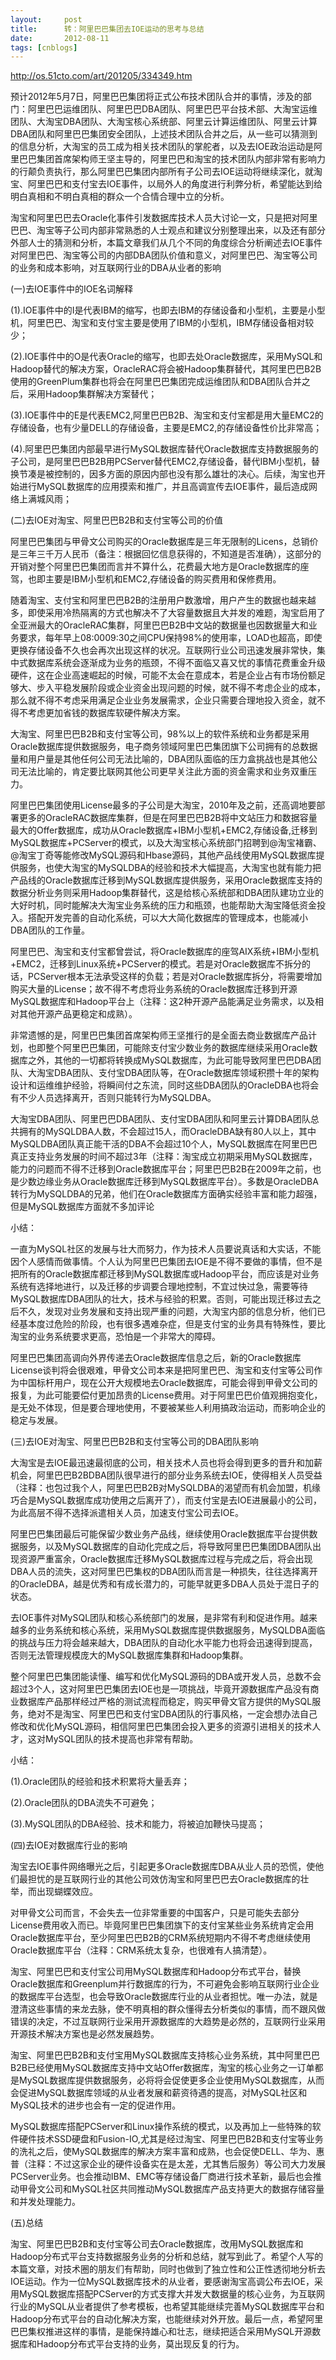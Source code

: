 ```yaml
---
layout:     post
title:      转：阿里巴巴集团去IOE运动的思考与总结
date:       2012-08-11
tags: [cnblogs]
---
```

http://os.51cto.com/art/201205/334349.htm

预计2012年5月7日，阿里巴巴集团将正式公布技术团队合并的事情，涉及的部门：阿里巴巴运维团队、阿里巴巴DBA团队、阿里巴巴平台技术部、大淘宝运维团队、大淘宝DBA团队、大淘宝核心系统部、阿里云计算运维团队、阿里云计算DBA团队和阿里巴巴集团安全团队，上述技术团队合并之后，从一些可以猜测到的信息分析，大淘宝的员工成为相关技术团队的掌舵者，以及去IOE政治运动是阿里巴巴集团首席架构师王坚主导的，阿里巴巴和淘宝的技术团队内部非常有影响力的行颠负责执行，那么阿里巴巴集团内部所有子公司去IOE运动将继续深化，就淘宝、阿里巴巴和支付宝去IOE事件，以局外人的角度进行利弊分析，希望能达到给明白真相和不明白真相的群众一个合情合理中立的分析。

淘宝和阿里巴巴去Oracle化事件引发数据库技术人员大讨论一文，只是把对阿里巴巴、淘宝等子公司内部非常熟悉的人士观点和建议分别整理出来，以及还有部分外部人士的猜测和分析，本篇文章我们从几个不同的角度综合分析阐述去IOE事件对阿里巴巴、淘宝等公司的内部DBA团队价值和意义，对阿里巴巴、淘宝等公司的业务和成本影响，对互联网行业的DBA从业者的影响

(一)去IOE事件中的IOE名词解释

(1).IOE事件中的I是代表IBM的缩写，也即去IBM的存储设备和小型机，主要是小型机，阿里巴巴、淘宝和支付宝主要是使用了IBM的小型机，IBM存储设备相对较少；

(2).IOE事件中的O是代表Oracle的缩写，也即去处Oracle数据库，采用MySQL和Hadoop替代的解决方案，OracleRAC将会被Hadoop集群替代，其阿里巴巴B2B使用的GreenPlum集群也将会在阿里巴巴集团完成运维团队和DBA团队合并之后，采用Hadoop集群解决方案替代；

(3).IOE事件中的E是代表EMC2,阿里巴巴B2B、淘宝和支付宝都是用大量EMC2的存储设备，也有少量DELL的存储设备，主要是EMC2,的存储设备性价比非常高；

(4).阿里巴巴集团内部最早进行MySQL数据库替代Oracle数据库支持数据服务的子公司，是阿里巴巴B2B用PCServer替代EMC2,存储设备，替代IBM小型机，替换节凑是被控制的，因多方面的原因内部也没有那么雄壮的决心。后续，淘宝也开始进行MySQL数据库的应用摸索和推广，并且高调宣传去IOE事件，最后造成网络上满城风雨；

(二)去IOE对淘宝、阿里巴巴B2B和支付宝等公司的价值

阿里巴巴集团与甲骨文公司购买的Oracle数据库是三年无限制的Licens，总销价是三年三千万人民币（备注：根据回忆信息获得的，不知道是否准确），这部分的开销对整个阿里巴巴集团而言并不算什么，花费最大地方是Oracle数据库的座驾，也即主要是IBM小型机和EMC2,存储设备的购买费用和保修费用。

随着淘宝、支付宝和阿里巴巴B2B的注册用户数激增，用户产生的数据也越来越多，即使采用冷热隔离的方式也解决不了大容量数据且大并发的难题，淘宝启用了全亚洲最大的OracleRAC集群，阿里巴巴B2B中文站的数据量也因数据量大和业务要求，每年早上08:0009:30之间CPU保持98%的使用率，LOAD也超高，即使更换存储设备不久也会再次出现这样的状况。互联网行业公司迅速发展非常快，集中式数据库系统会逐渐成为业务的瓶颈，不得不面临又喜又忧的事情花费重金升级硬件，这在企业高速崛起的时候，可能不太会在意成本，若是企业占有市场份额足够大、步入平稳发展阶段或企业资金出现问题的时候，就不得不考虑企业的成本，那么就不得不考虑采用满足企业业务发展需求，企业只需要合理地投入资金，就不得不考虑更加省钱的数据库软硬件解决方案。

大淘宝、阿里巴巴B2B和支付宝等公司，98%以上的软件系统和业务都是采用Oracle数据库提供数据服务，电子商务领域阿里巴巴集团旗下公司拥有的总数据量和用户量是其他任何公司无法比喻的，DBA团队面临的压力盒挑战也是其他公司无法比喻的，肯定要比联网其他公司更早关注此方面的资金需求和业务双重压力。

阿里巴巴集团使用License最多的子公司是大淘宝，2010年及之前，还高调地要部署更多的OracleRAC数据库集群，但是在阿里巴巴B2B将中文站压力和数据容量最大的Offer数据库，成功从Oracle数据库+IBM小型机+EMC2,存储设备,迁移到MySQL数据库+PCServer的模式，以及大淘宝核心系统部门招聘到@淘宝褚霸、@淘宝丁奇等能修改MySQL源码和Hbase源码，其他产品线使用MySQL数据库提供服务，也使大淘宝的MySQLDBA的经验和技术大幅提高，大淘宝也就有能力把产品线的Oracle数据库迁移到MySQL数据库提供服务，采用Oracle数据库支持的数据分析业务则采用Hadoop集群替代，这是给核心系统部和DBA团队建功立业的大好时机，同时能解决大淘宝业务系统的压力和瓶颈，也能帮助大淘宝降低资金投入。搭配开发完善的自动化系统，可以大大简化数据库的管理成本，也能减小DBA团队的工作量。

阿里巴巴、淘宝和支付宝都曾尝试，将Oracle数据库的座驾AIX系统+IBM小型机+EMC2，迁移到Linux系统+PCServer的模式。若是对Oracle数据库不拆分的话，PCServer根本无法承受这样的负载；若是对Oracle数据库拆分，将需要增加购买大量的License；故不得不考虑将业务系统的Oracle数据库迁移到开源MySQL数据库和Hadoop平台上（注释：这2种开源产品能满足业务需求，以及相对其他开源产品更稳定和成熟）。

非常遗憾的是，阿里巴巴集团首席架构师王坚推行的是全面去商业数据库产品计划，也即整个阿里巴巴集团，可能除支付宝少数业务的数据库继续采用Oracle数据库之外，其他的一切都将转换成MySQL数据库，为此可能导致阿里巴巴DBA团队、大淘宝DBA团队、支付宝DBA团队等，在Oracle数据库领域积攒十年的架构设计和运维维护经验，将瞬间付之东流，同时这些DBA团队的OracleDBA也将会有不少人员选择离开，否则只能转行为MySQLDBA。

大淘宝DBA团队、阿里巴巴DBA团队、支付宝DBA团队和阿里云计算DBA团队总共拥有的MySQLDBA人数，不会超过15人，而OracleDBA缺有80人以上，其中MySQLDBA团队真正能干活的DBA不会超过10个人，MySQL数据库在阿里巴巴真正支持业务发展的时间不超过3年（注释：淘宝成立初期采用MySQL数据库，能力的问题而不得不迁移到Oracle数据库平台；阿里巴巴B2B在2009年之前，也是少数边缘业务从Oracle数据库迁移到MySQL数据库平台）。多数是OracleDBA转行为MySQLDBA的兄弟，他们在Oracle数据库方面确实经验丰富和能力超强，但是MySQL数据库方面就不多加评论

小结：

一直为MySQL社区的发展与壮大而努力，作为技术人员要说真话和大实话，不能因个人感情而做事情。个人认为阿里巴巴集团去IOE是不得不要做的事情，但不是把所有的Oracle数据库都迁移到MySQL数据库或Hadoop平台，而应该是对业务系统有选择地进行，以及迁移的步调要合理地控制，不宜过快过急，需要等待MySQL数据库DBA团队的壮大，技术与经验的积累。否则，可能出现迁移过去之后不久，发现对业务发展和支持出现严重的问题，大淘宝内部的信息分析，他们已经基本度过危险的阶段，也有很多遇难杂症，但是支付宝的业务具有特殊性，要比淘宝的业务系统要求更高，恐怕是一个非常大的障碍。

阿里巴巴集团高调向外界传递去Oracle数据库信息之后，新的Oracle数据库License谈判将会很艰难，甲骨文公司本来是把阿里巴巴、淘宝和支付宝等公司作为中国标杆用户，现在公开大规模地去Oracle数据库，可能会得到甲骨文公司的报复，为此可能要偿付更加昂贵的License费用。对于阿里巴巴价值观拥抱变化，是无处不体现，但是要合理地使用，不要被某些人利用搞政治运动，而影响企业的稳定与发展。

(三)去IOE对淘宝、阿里巴巴B2B和支付宝等公司的DBA团队影响

大淘宝是去IOE最迅速最彻底的公司，相关技术人员也将会得到更多的晋升和加薪机会，阿里巴巴B2BDBA团队很早进行的部分业务系统去IOE，使得相关人员受益（注释：也包过我个人，阿里巴巴B2B对MySQLDBA的渴望而有机会加盟，机缘巧合是MySQL数据库成功使用之后离开了），而支付宝是去IOE进展最小的公司，为此高层不得不选择派遣相关人员，加速支付宝公司去IOE。

阿里巴巴集团最后可能保留少数业务产品线，继续使用Oracle数据库平台提供数据服务，以及MySQL数据库的自动化完成之后，将导致阿里巴巴集团DBA团队出现资源严重富余，Oracle数据库迁移MySQL数据库过程与完成之后，将会出现DBA人员的流失，这对阿里巴巴集权的DBA团队而言是一种损失，往往选择离开的OracleDBA，越是优秀和有成长潜力的，可能早就更多DBA人员处于混日子的状态。

去IOE事件对MySQL团队和核心系统部门的发展，是非常有利和促进作用。越来越多的业务系统和核心系统，采用MySQL数据库提供数据服务，MySQLDBA面临的挑战与压力将会越来越大，DBA团队的自动化水平能力也将会迅速得到提高，否则无法管理规模庞大的MySQL数据库集群和Hadoop集群。

整个阿里巴巴集团能读懂、编写和优化MySQL源码的DBA或开发人员，总数不会超过3个人，这对阿里巴巴集团去IOE也是一项挑战，毕竟开源数据库产品没有商业数据库产品那样经过严格的测试流程而稳定，购买甲骨文官方提供的MySQL服务，绝对不是淘宝、阿里巴巴和支付宝DBA团队的行事风格，一定会想办法自己修改和优化MySQL源码，相信阿里巴巴集团会投入更多的资源引进相关的技术人才，这对MySQL团队的技术提高也非常有帮助。

小结：

(1).Oracle团队的经验和技术积累将大量丢弃；

(2).Oracle团队的DBA流失不可避免；

(3).MySQL团队的DBA经验、技术和能力，将被迫加鞭快马提高；

(四)去IOE对数据库行业的影响

淘宝去IOE事件网络曝光之后，引起更多Oracle数据库DBA从业人员的恐慌，使他们最担忧的是互联网行业的其他公司效仿淘宝和阿里巴巴去Oracle数据库的壮举，而出现蝴蝶效应。

对甲骨文公司而言，不会失去一位非常重要的中国客户，只是可能失去部分License费用收入而已。毕竟阿里巴巴集团旗下的支付宝某些业务系统肯定会用Oracle数据库平台，至少阿里巴巴B2B的CRM系统短期内不得不考虑继续使用Oracle数据库平台（注释：CRM系统太复杂，也很难有人搞清楚）。

淘宝、阿里巴巴和支付宝公司用MySQL数据库和Hadoop分布式平台，替换Oracle数据库和Greenplum并行数据库的行为，不可避免会影响互联网行业企业的数据库平台选型，也会导致Oracle数据库行业的从业者担忧。唯一办法，就是澄清这些事情的来龙去脉，使不明真相的群众懂得去分析类似的事情，而不跟风做错误的决定，不过互联网行业采用开源数据库的大趋势是必然的，互联网行业采用开源技术解决方案也是必然发展趋势。

淘宝、阿里巴巴B2B和支付宝用MySQL数据库支持核心业务系统，其中阿里巴巴B2B已经使用MySQL数据库支持中文站Offer数据库，淘宝的核心业务之一订单都是MySQL数据库提供数据服务，必将将会促使更多企业使用MySQL数据库，从而会促进MySQL数据库领域的从业者发展和薪资待遇的提高，对MySQL社区和MySQL技术的进步也会有一定的促进作用。

MySQL数据库搭配PCServer和Linux操作系统的模式，以及再加上一些特殊的软件硬件技术SSD硬盘和Fusion-IO,尤其是经过淘宝、阿里巴巴B2B和支付宝等业务的洗礼之后，使MySQL数据库的解决方案丰富和成熟，也会促使DELL、华为、惠普（注释：不过这家企业的硬件设备实在是太差，尤其售后服务）等公司大力发展PCServer业务。也会推动IBM、EMC等存储设备厂商进行技术革新，最后也会推动甲骨文公司和MySQL社区共同推动MySQL数据库产品支持更大的数据存储容量和并发处理能力。

(五)总结

淘宝、阿里巴巴B2B和支付宝等公司去Oracle数据库，改用MySQL数据库和Hadoop分布式平台支持数据服务业务的分析和总结，就写到此了。希望个人写的本篇文章，对技术圈的朋友们有帮助，同时也做到了独立性和公正性透彻地分析去IOE运动。作为一位MySQL数据库技术的从业者，要感谢淘宝高调公布去IOE，采用MySQL数据库搭配PCServer的方式支撑大并发大数据量的核心业务，为互联网行业的MySQL从业者提供了参考模板，也希望其能继续完善MySQL数据库平台和Hadoop分布式平台的自动化解决方案，也能继续对外开放。最后一点，希望阿里巴巴集权推进这样的事情，是能保持雄心和壮志，继续把适合采用MySQL开源数据库和Hadoop分布式平台支持的业务，莫出现反复的行为。
